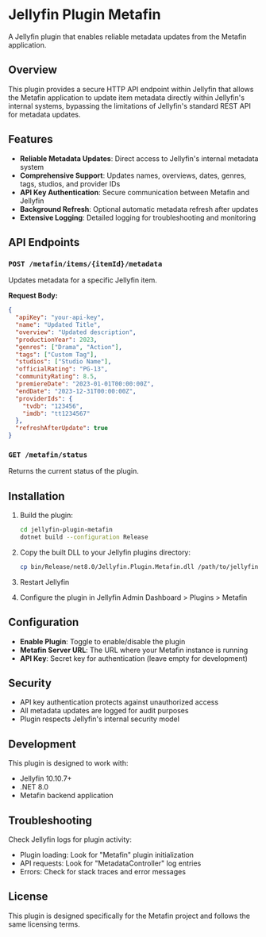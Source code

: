 # Jellyfin Plugin Metafin

A Jellyfin plugin that enables reliable metadata updates from the Metafin application.

## Overview

This plugin provides a secure HTTP API endpoint within Jellyfin that allows the Metafin application to update item metadata directly within Jellyfin's internal systems, bypassing the limitations of Jellyfin's standard REST API for metadata updates.

## Features

- **Reliable Metadata Updates**: Direct access to Jellyfin's internal metadata system
- **Comprehensive Support**: Updates names, overviews, dates, genres, tags, studios, and provider IDs
- **API Key Authentication**: Secure communication between Metafin and Jellyfin
- **Background Refresh**: Optional automatic metadata refresh after updates
- **Extensive Logging**: Detailed logging for troubleshooting and monitoring

## API Endpoints

### `POST /metafin/items/{itemId}/metadata`

Updates metadata for a specific Jellyfin item.

**Request Body:**
```json
{
  "apiKey": "your-api-key",
  "name": "Updated Title",
  "overview": "Updated description",
  "productionYear": 2023,
  "genres": ["Drama", "Action"],
  "tags": ["Custom Tag"],
  "studios": ["Studio Name"],
  "officialRating": "PG-13",
  "communityRating": 8.5,
  "premiereDate": "2023-01-01T00:00:00Z",
  "endDate": "2023-12-31T00:00:00Z",
  "providerIds": {
    "tvdb": "123456",
    "imdb": "tt1234567"
  },
  "refreshAfterUpdate": true
}
```

### `GET /metafin/status`

Returns the current status of the plugin.

## Installation

1. Build the plugin:
   ```bash
   cd jellyfin-plugin-metafin
   dotnet build --configuration Release
   ```

2. Copy the built DLL to your Jellyfin plugins directory:
   ```bash
   cp bin/Release/net8.0/Jellyfin.Plugin.Metafin.dll /path/to/jellyfin/plugins/
   ```

3. Restart Jellyfin

4. Configure the plugin in Jellyfin Admin Dashboard > Plugins > Metafin

## Configuration

- **Enable Plugin**: Toggle to enable/disable the plugin
- **Metafin Server URL**: The URL where your Metafin instance is running
- **API Key**: Secret key for authentication (leave empty for development)

## Security

- API key authentication protects against unauthorized access
- All metadata updates are logged for audit purposes
- Plugin respects Jellyfin's internal security model

## Development

This plugin is designed to work with:
- Jellyfin 10.10.7+
- .NET 8.0
- Metafin backend application

## Troubleshooting

Check Jellyfin logs for plugin activity:
- Plugin loading: Look for "Metafin" plugin initialization
- API requests: Look for "MetadataController" log entries
- Errors: Check for stack traces and error messages

## License

This plugin is designed specifically for the Metafin project and follows the same licensing terms.